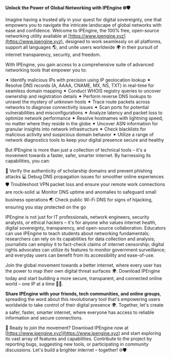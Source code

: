 **Unlock the Power of Global Networking with IPEngine 🌐🛡️**

Imagine having a trusted ally in your quest for digital sovereignty, one that empowers you to navigate the intricate landscape of global networks with ease and confidence. Welcome to IPEngine, the 100% free, open-source networking utility available at [https://www.ipengine.xyz](https://www.ipengine.xyz), designed to work seamlessly on all platforms, support all languages 🌎, and unite users worldwide 🌍 in their pursuit of internet transparency, security, and freedom.

With IPEngine, you gain access to a comprehensive suite of advanced networking tools that empower you to:

✦ Identify malicious IPs with precision using IP geolocation lookup
✦ Resolve DNS records (A, AAAA, CNAME, MX, NS, TXT) in real-time for seamless domain mapping
✦ Conduct WHOIS registry queries to uncover ownership and registration details
✦ Perform reverse DNS lookups to unravel the mystery of unknown hosts
✦ Trace route packets across networks to diagnose connectivity issues
✦ Scan ports for potential vulnerabilities and misconfigurations
✦ Analyze latency and packet loss to optimize network performance
✦ Resolve hostnames with lightning speed, no matter where they reside in the globe
✦ Uncover ASN information for granular insights into network infrastructure
✦ Check blacklists for malicious activity and suspicious domain behavior
✦ Utilize a range of network diagnostics tools to keep your digital presence secure and healthy

But IPEngine is more than just a collection of technical tools – it's a movement towards a faster, safer, smarter internet. By harnessing its capabilities, you can:

🚀 Verify the authenticity of scholarship domains and prevent phishing attacks
💻 Debug DNS propagation issues for smoother online experiences
🛡️ Troubleshoot VPN packet loss and ensure your remote work connections are rock-solid
📊 Monitor DNS uptime and anomalies to safeguard small business operations
🌏 Check public Wi-Fi DNS for signs of hijacking, ensuring you stay protected on the go

IPEngine is not just for IT professionals, network engineers, security analysts, or ethical hackers – it's for anyone who values internet health, digital sovereignty, transparency, and open-source collaboration. Educators can use IPEngine to teach students about networking fundamentals; researchers can rely on its capabilities for data collection and analysis; journalists can employ it to fact-check claims of internet censorship; digital rights advocates can utilize its features to monitor government surveillance; and everyday users can benefit from its accessibility and ease-of-use.

Join the global movement towards a better internet, where every user has the power to map their own digital threat surfaces 🌍. Download IPEngine today and start building a more secure, transparent, and connected online world – one IP at a time 🔐📡.

**Share IPEngine with your friends, tech communities, and online groups**, spreading the word about this revolutionary tool that's empowering users worldwide to take control of their digital presence 🌍. Together, let's create a safer, faster, smarter internet, where everyone has access to reliable information and secure connections.

🚀 Ready to join the movement? Download IPEngine now at [https://www.ipengine.xyz](https://www.ipengine.xyz) and start exploring its vast array of features and capabilities. Contribute to the project by reporting bugs, suggesting new tools, or participating in community discussions. Let's build a brighter internet – together! 🌐🛡️